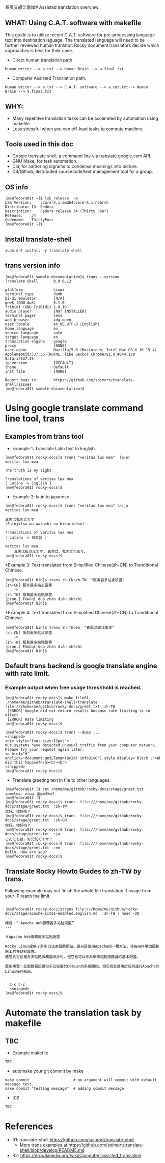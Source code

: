 春風又綠江南岸# Assisted translation overview
## WHAT: Using C.A.T. software with makefile

This guide is to utilize recent C.A.T. software for pre-processing language text into destination laguage.
The translated language will need to be further reviewed  human tranlator.
Rocky document translators decide which approaches is best for their case.

* Direct human translation path.

```
Human writer --> a.txt --> Human Brain --> a.final.txt
```

* Computer Assisted Translation path.

```
Human writer --> a.txt --> C.A.T. software --> a.cat.txt--> Human Brain --> a.final.txt
```

## WHY:

* Many repetitive translation tasks can be acclerated  by automation using makefile.
* Less stressful when you can off-load tasks to compute macihne.

## Tools used in this doc

* Google translate shell, a command line via translate.google.com API.
* GNU Make, for task automation.
* Dia, for authoring digrams to condense meanings into picture.
* Git/Github, distributed sourcecode/text  management tool for a group.

## OS info
```
[me@fedora01t ~]$ lsb_release  -a
LSB Version:	:core-4.1-amd64:core-4.1-noarch
Distributor ID:	Fedora
Description:	Fedora release 34 (Thirty Four)
Release:	34
Codename:	ThirtyFour
[me@fedora01t ~]$ 
```

## Install translate-shell
```
sudo dnf install -y translate-shell
```
## trans version info
```
[me@fedora01t sample-documentation]$ trans --version
Translate Shell       0.9.6.12

platform              Linux
terminal type         dumb
bi-di emulator        [N/A]
gawk (GNU Awk)        5.1.0
fribidi (GNU FriBidi) 1.0.10
audio player          [NOT INSTALLED]
terminal pager        less
web browser           xdg-open
user locale           en_US.UTF-8 (English)
home language         en
source language       auto
target language       en
translation engine    google
proxy                 [NONE]
user-agent            Mozilla/5.0 (Macintosh; Intel Mac OS X 10_15_4) AppleWebKit/537.36 (KHTML, like Gecko) Chrome/81.0.4044.138 Safari/537.36
ip version            [DEFAULT]
theme                 default
init file             [NONE]

Report bugs to:       https://github.com/soimort/translate-shell/issues
[me@fedora01t sample-documentation]$ 

```

# Using google translate command line tool, trans

## Examples from trans tool

* Example 1: Translate Latin text to English.

```
[me@fedora01t rocky-docs]$ trans "veritas lux mea"  la:en 
veritas lux mea

The truth is my light

Translations of veritas lux mea
[ Latina -> English ]
[me@fedora01t rocky-docs]$
```

* Example 2: latin to japanese

```
[me@fedora01t rocky-docs]$ trans "veritas lux mea" la:ja
veritas lux mea

真実は私の光です
(Shinjitsu wa watashi no hikaridesu)

Translations of veritas lux mea
[ Latina -> 日本語 ]

veritas lux mea
    真実は私の光です, 真実は、私の光であり、
[me@fedora01t rocky-docs]$ 

```

*Example 3:  Text translated from Simplified Chinese(zh-CN) to Tranditional Chinese.

```
[me@fedora01t bin]$ trans zh-CN:zh-TW  "服务器多站点设置"
[zh-CN] 服务器多站点设置
    ->
[zh-TW] 服務器多站點設置
[pron.] Fúwùqì duō zhàn diǎn shèzhì
[me@fedora01t bin]$

```

*Example 4:  Text translated from Simplified Chinese(zh-CN) to Tranditional Chinese.

```
[me@fedora01t bin]$ trans zh-TW:en  "春風又綠江南岸"
[zh-CN] 服务器多站点设置
    ->
[zh-TW] 服務器多站點設置
[pron.] Fúwùqì duō zhàn diǎn shèzhì
[me@fedora01t bin]$

```


## Default trans backend is google translate engine with rate limit.

### Example output when free usage threshhold is reached.
```
[me@fedora01t rocky-docs]$ make file01
 /home/me/github/translate-shell/translate file:///home/me/github/rocky-docs/greet.txt :zh-TW
 [ERROR] Google did not return results because rate limiting is in effect
 [ERROR] Rate limiting
[me@fedora01t rocky-docs]$

[me@fedora01t rocky-docs]$ trans --dump ...
<snipped>
<div style="font-size:13px;">
Our systems have detected unusual traffic from your computer network.
Please try your request again later.
<a href="#" onclick="document.getElementById('infoDiv0').style.display='block';">Why did this happen?</a><br><br>
<snipped>
[me@fedora01t rocky-docs]$

```

* Translate greeting text in file to other languages.

```
[me@fedora01t ]$ cat /home/me/github/rocky-docs/stage/greet.txt
வணக்கம். எப்படி இருக்கீங்க?
[me@fedora01t ]$
[me@fedora01t rocky-docs]$ trans  file:///home/me/github/rocky-docs/stage/greet.txt  :zh-TW
你好。你好嗎？
[me@fedora01t rocky-docs]$ trans  file:///home/me/github/rocky-docs/stage/greet.txt  :zh-CN
你好。你好吗？
[me@fedora01t rocky-docs]$ trans  file:///home/me/github/rocky-docs/stage/greet.txt  :ja
こんにちは。お元気ですか？
[me@fedora01t rocky-docs]$ trans  file:///home/me/github/rocky-docs/stage/greet.txt  :en
Hello. How are you?
[me@fedora01t rocky-docs]$
```

## Translate Rocky Howto Guides to zh-TW by trans.

Following example may not finish the whole file translation if usage from your IP reach the limit.

```

[me@fedora01t rocky-docs]$trans file:///home/me/github/rocky-docs/stage/apache-sites-enabled.english.md  :zh-TW | head -20
---
標題：“ Apache Web服務器多站點設置”
---

＃Apache Web服務器多站點設置

Rocky Linux提供了許多方法來設置網站。這只是使用Apache的一種方法，旨在用作單個服務器上的多站點設置。
儘管此方法是為多站點服務器設計的，但它也可以作為單個站點服務器的基本配置。

歷史事實：此服務器設置似乎已從基於Debian的系統開始，但它完全適用於任何運行Apache的Linux操作系統。


  C-c C-c
  <snipped>
[me@fedora01t rocky-docs]$ 
```

# Automate the translation task by makefile
## TBC

* Example makefile

```
TBC
```

* automake your git commit by make
```
make commit                    # no argument will commit with default message text.
make commit "testing message"  # adding commit message
```

* t02

```
TBC
```

# References
* R1: translate-shell,https://github.com/soimort/translate-shell
   * More trans examples at https://github.com/soimort/translate-shell/blob/develop/README.md
* R2: https://en.wikipedia.org/wiki/Computer-assisted_translation
